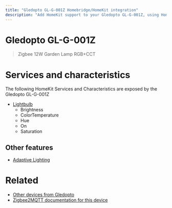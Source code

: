 ```yaml
---
title: "Gledopto GL-G-001Z Homebridge/HomeKit integration"
description: "Add HomeKit support to your Gledopto GL-G-001Z, using Homebridge, Zigbee2MQTT and homebridge-z2m."
---
```

<!---
This file has been GENERATED using src/docgen/docgen.ts
DO NOT EDIT THIS FILE MANUALLY!
-->
# Gledopto GL-G-001Z
> Zigbee 12W Garden Lamp RGB+CCT


# Services and characteristics
The following HomeKit Services and Characteristics are exposed by
the Gledopto GL-G-001Z

* [Lightbulb](../../light.md)
  * Brightness
  * ColorTemperature
  * Hue
  * On
  * Saturation


## Other features
* [Adaptive Lighting](../../light.md)


# Related
* [Other devices from Gledopto](../index.md#gledopto)
* [Zigbee2MQTT documentation for this device](https://www.zigbee2mqtt.io/devices/GL-G-001Z.html)